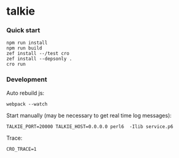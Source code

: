 # talkie

### Quick start

```
npm run install
npm run build
zef install --/test cro
zef install --depsonly .
cro run
```

### Development

Auto rebuild js:
```
webpack --watch
```

Start manually (may be necessary to get real time log messages):

```
TALKIE_PORT=20000 TALKIE_HOST=0.0.0.0 perl6  -Ilib service.p6
```

Trace:
```
CRO_TRACE=1
```
